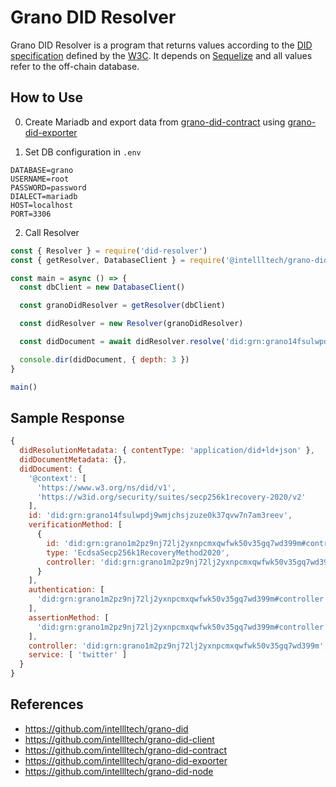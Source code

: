 # Grano DID Resolver
Grano DID Resolver is a program that returns values according to the [DID specification](https://www.w3.org/TR/did-core/) defined by the [W3C](https://www.w3.org/). It depends on [Sequelize](https://github.com/sequelize/sequelize) and all values refer to the off-chain database.

## How to Use
0. Create Mariadb and export data from [grano-did-contract](https://github.com/intellltech/grano-did-contract) using [grano-did-exporter](https://github.com/intellltech/grano-did-exporter)

1. Set DB configuration in `.env`
```env
DATABASE=grano
USERNAME=root
PASSWORD=password
DIALECT=mariadb
HOST=localhost
PORT=3306
```

2. Call Resolver
```index.js
const { Resolver } = require('did-resolver')
const { getResolver, DatabaseClient } = require('@intellltech/grano-did-resolver')

const main = async () => {
  const dbClient = new DatabaseClient()

  const granoDidResolver = getResolver(dbClient)

  const didResolver = new Resolver(granoDidResolver)

  const didDocument = await didResolver.resolve('did:grn:grano14fsulwpdj9wmjchsjzuze0k37qvw7n7am3reev', {})

  console.dir(didDocument, { depth: 3 })
}

main()
```

## Sample Response
```js
{
  didResolutionMetadata: { contentType: 'application/did+ld+json' },
  didDocumentMetadata: {},
  didDocument: {
    '@context': [
      'https://www.w3.org/ns/did/v1',
      'https://w3id.org/security/suites/secp256k1recovery-2020/v2'
    ],
    id: 'did:grn:grano14fsulwpdj9wmjchsjzuze0k37qvw7n7am3reev',
    verificationMethod: [
      {
        id: 'did:grn:grano1m2pz9nj72lj2yxnpcmxqwfwk50v35gq7wd399m#controller',
        type: 'EcdsaSecp256k1RecoveryMethod2020',
        controller: 'did:grn:grano1m2pz9nj72lj2yxnpcmxqwfwk50v35gq7wd399m'
      }
    ],
    authentication: [
      'did:grn:grano1m2pz9nj72lj2yxnpcmxqwfwk50v35gq7wd399m#controller'
    ],
    assertionMethod: [
      'did:grn:grano1m2pz9nj72lj2yxnpcmxqwfwk50v35gq7wd399m#controller'
    ],
    controller: 'did:grn:grano1m2pz9nj72lj2yxnpcmxqwfwk50v35gq7wd399m',
    service: [ 'twitter' ]
  }
}
```

## References
- https://github.com/intellltech/grano-did
- https://github.com/intellltech/grano-did-client
- https://github.com/intellltech/grano-did-contract
- https://github.com/intellltech/grano-did-exporter
- https://github.com/intellltech/grano-did-node
